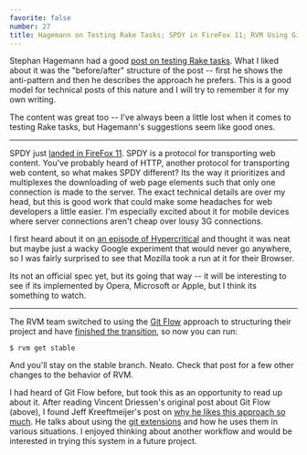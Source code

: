 ```yaml
---
favorite: false
number: 27
title: Hagemann on Testing Rake Tasks; SPDY in FireFox 11; RVM Using Git Flow
---
```


Stephan Hagemann had a good [post on testing Rake tasks][test_rake]. What I
liked about it was the "before/after" structure of the post -- first he shows
the anti-pattern and then he describes the approach he prefers. This is a good
model for technical posts of this nature and I will try to remember it for my
own writing.

The content was great too -- I've always been a little lost when it comes to
testing Rake tasks, but Hagemann's suggestions seem like good ones.

---

SPDY just [landed in FireFox 11][spdy_firefox]. SPDY is a protocol for
transporting web content. You've probably heard of HTTP, another protocol for
transporting web content, so what makes SPDY different? Its the way it
prioritizes and multiplexes the downloading of web page elements such that only
one connection is made to the server. The exact technical details are over my
head, but this is good work that could make some headaches for web developers a
little easier. I'm especially excited about it for mobile devices where server
connections aren't cheap over lousy 3G connections.

I first heard about it on [an episode of Hypercritical][hypercritical] and
thought it was neat but maybe just a wacky Google experiment that would never go
anywhere, so I was fairly surprised to see that Mozilla took a run at it for
their Browser.

Its not an official spec yet, but its going that way -- it will be interesting
to see if its implemented by Opera, Microsoft or Apple, but I think its
something to watch.

---

The RVM team switched to using the [Git Flow][git_flow] approach to structuring
their project and have [finished the transition](/rotten.html#24), so now you
can run:

```
$ rvm get stable
```

And you'll stay on the stable branch. Neato. Check that post for a few other
changes to the behavior of RVM.

I had heard of Git Flow before, but took this as an opportunity to read up about
it. After reading Vincent Driessen's original post about Git Flow (above), I
found Jeff Kreeftmeijer's post on [why he likes this approach so
much][why_git_flow]. He talks about using the [git extensions][git_extensions]
and how he uses them in various situations. I enjoyed thinking about another
workflow and would be interested in trying this system in a future project.

[test_rake]: /rotten.html#26
[spdy_firefox]: http://hacks.mozilla.org/2012/02/spdy-brings-responsive-and-scalable-transport-to-firefox-11/
[hypercritical]: http://5by5.tv/hypercritical/36
[git_flow]: http://nvie.com/posts/a-successful-git-branching-model/
[why_git_flow]: http://jeffkreeftmeijer.com/2010/why-arent-you-using-git-flow/
[git_extensions]: https://github.com/nvie/gitflow

